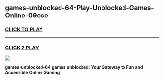 
## games-unblocked-64-Play-Unblocked-Games-Online-09ece
<h3>
<a href="https://premium76.site?title=games-unblocked-64&ref=25A">CLICK TO PLAY</a></h3>
<hr>

<h3>
<a href="https://premium76.site?title=games-unblocked-64&ref=25A">CLICK 2 PLAY</a>
  
</h3>

<a href="https://premium76.site?title=games-unblocked-64&ref=25A"><img src="https://clearcache.store/games.png"></a>


**games-unblocked-64 games unblocked: Your Gateway to Fun and Accessible Online Gaming**
